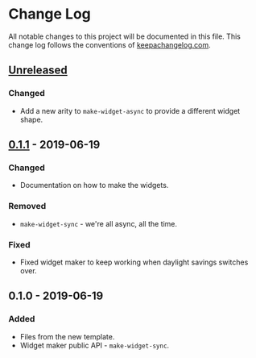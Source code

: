 # Change Log
All notable changes to this project will be documented in this file. This change log follows the conventions of [keepachangelog.com](http://keepachangelog.com/).

## [Unreleased]
### Changed
- Add a new arity to `make-widget-async` to provide a different widget shape.

## [0.1.1] - 2019-06-19
### Changed
- Documentation on how to make the widgets.

### Removed
- `make-widget-sync` - we're all async, all the time.

### Fixed
- Fixed widget maker to keep working when daylight savings switches over.

## 0.1.0 - 2019-06-19
### Added
- Files from the new template.
- Widget maker public API - `make-widget-sync`.

[Unreleased]: https://github.com/your-name/e51/compare/0.1.1...HEAD
[0.1.1]: https://github.com/your-name/e51/compare/0.1.0...0.1.1

